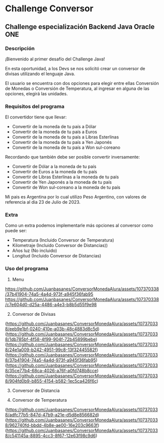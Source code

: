 # Challenge Conversor

## Challenge especialización Backend Java Oracle ONE

### Descripción

¡Bienvenido al primer desafío del Challenge Java!

En esta oportunidad, a los Devs se nos solicitó crear un conversor de divisas utilizando el lenguaje Java.

El usuario se encuentra con dos opciones para elegir entre ellas Conversión de Monedas o Conversión de Temperatura, al ingresar en alguna de las opciones, elegirá las unidades.

### Requisitos del programa

El convertidor tiene que llevar:

- Convertir de la moneda de tu país a Dólar
- Convertir de la moneda de tu país a Euros
- Convertir de la moneda de tu país a Libras Esterlinas
- Convertir de la moneda de tu país a Yen Japonés
- Convertir de la moneda de tu país a Won sul-coreano

Recordando que también debe ser posible convertir inversamente:

- Convertir de Dólar a la moneda de tu país
- Convertir de Euros a la moneda de tu país
- Convertir de Libras Esterlinas a la moneda de tu país
- Convertir de Yen Japonés a la moneda de tu país
- Convertir de Won sul-coreano a la moneda de tu país

Mi pais es Argentina por lo cual utilizo Peso Argentino, con valores de referencia al dia 23 de Julio de 2023.

### Extra

Como un extra podemos implementarle más opciones al conversor como puede ser:

- Temperatura (Incluido Conversor de Temperatura)
- Kilometraje (Incluido Conversor de Distancias))
- Años luz    (No incluido)
- Longitud    (Incluido Conversor de Distancias)

### Uso del programa

1. Menu

https://github.com/Juanbasanes/ConversorMonedaAlura/assets/107370338/37b41904-74a5-4a4d-973f-a945f36fab95
https://github.com/Juanbasanes/ConversorMonedaAlura/assets/107370338/c7e604d0-d25a-4486-a4e3-b8b5d55f9e98

2. Conversor de Divisas

(https://github.com/Juanbasanes/ConversorMonedaAlura/assets/107370338/eeb9e1bf-0240-410e-a03b-48c4883d8c5d)
(https://github.com/Juanbasanes/ConversorMonedaAlura/assets/107370338/1db785bf-4f58-4f99-904f-72b45899bebe)
(https://github.com/Juanbasanes/ConversorMonedaAlura/assets/107370338/24e1a009-b242-4951-99c8-13f32445582f)
(https://github.com/Juanbasanes/ConversorMonedaAlura/assets/107370338/37b41904-74a5-4a4d-973f-a945f36fab95)
(https://github.com/Juanbasanes/ConversorMonedaAlura/assets/107370338/35ce77b4-68ca-4026-a76f-a0fd748b8cce)
(https://github.com/Juanbasanes/ConversorMonedaAlura/assets/107370338/904fd0b9-b855-4154-b582-1ec5ca426f6c)

3. Conversor de Distancia



4. Conversor de Temperatura

(https://github.com/Juanbasanes/ConversorMonedaAlura/assets/107370338/adfc77b5-847d-47b9-a21e-d5d8e856682d)
(https://github.com/Juanbasanes/ConversorMonedaAlura/assets/107370338/962740fd-bbdd-4b8e-ae00-16e203c9663f)
(https://github.com/Juanbasanes/ConversorMonedaAlura/assets/107370338/c541145a-8895-4cc3-8f67-12e63f98c9d6)


